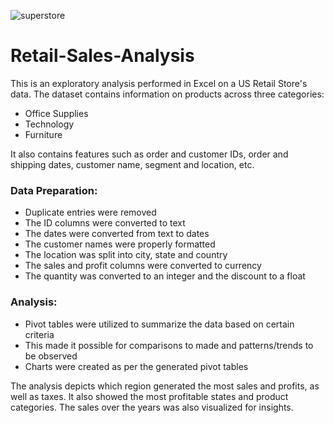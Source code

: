 
![superstore](https://github.com/user-attachments/assets/3a68c143-367b-48fb-954d-d3c6fa11c480)

# Retail-Sales-Analysis
This is an exploratory analysis performed in Excel on a US Retail Store's data.
The dataset contains information on products across three categories: 
- Office Supplies
- Technology
- Furniture    

It also contains features such as order and customer IDs, order and shipping dates, customer name, segment and location, etc.

### Data Preparation:
- Duplicate entries were removed
- The ID columns were converted to text
- The dates were converted from text to dates
- The customer names were properly formatted
- The location was split into city, state and country
- The sales and profit columns were converted to currency
- The quantity was converted to an integer and the discount to a float

### Analysis:
- Pivot tables were utilized to summarize the data based on certain criteria
- This made it possible for comparisons to made and patterns/trends to be observed
- Charts were created as per the generated pivot tables

The analysis depicts which region generated the most sales and profits, as well as taxes.
It also showed the most profitable states and product categories.
The sales over the years was also visualized for insights.

